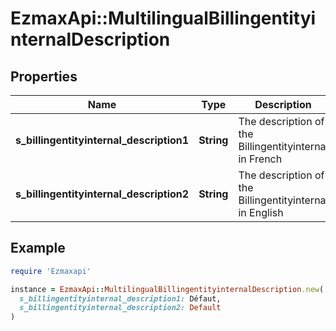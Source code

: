 # EzmaxApi::MultilingualBillingentityinternalDescription

## Properties

| Name | Type | Description | Notes |
| ---- | ---- | ----------- | ----- |
| **s_billingentityinternal_description1** | **String** | The description of the Billingentityinternal in French | [optional] |
| **s_billingentityinternal_description2** | **String** | The description of the Billingentityinternal in English | [optional] |

## Example

```ruby
require 'Ezmaxapi'

instance = EzmaxApi::MultilingualBillingentityinternalDescription.new(
  s_billingentityinternal_description1: Défaut,
  s_billingentityinternal_description2: Default
)
```

